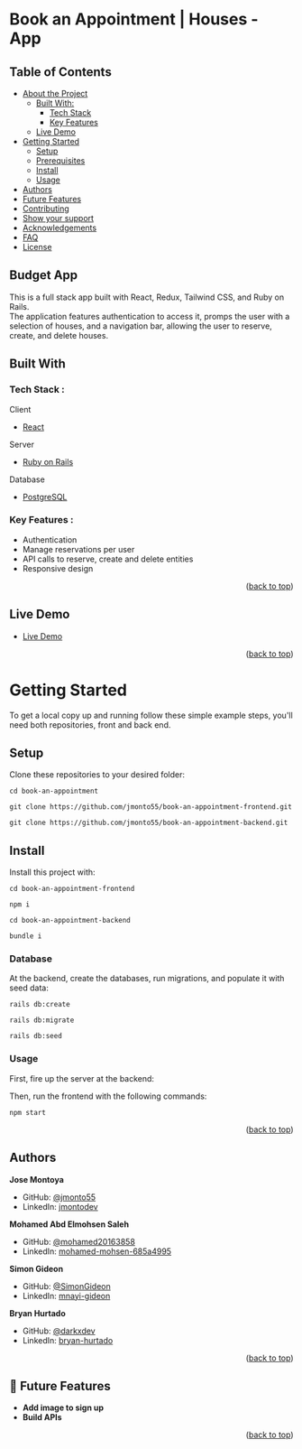 # <b>Book an Appointment | Houses - App</b>

## <b>Table of Contents</b>

- [About the Project](#about-project)
  - [Built With:](#built-with)
    - [Tech Stack](#tech-stack)
    - [Key Features](#key-features)
  - [Live Demo](#live-demo)
- [Getting Started](#getting-started)
  - [Setup](#setup)
  - [Prerequisites](#prerequisites)
  - [Install](#install)
  - [Usage](#usage)
- [Authors](#authors)
- [Future Features](#future-features)
- [Contributing](#contributing)
- [Show your support](#support)
- [Acknowledgements](#acknowledgements)
- [FAQ](#faq)
- [License](#license)

## <b>Budget App</b> <a name="about-project"></a>

This is a full stack app built with React, Redux, Tailwind CSS, and Ruby on Rails.<br>
The application features authentication to access it, promps the user with a selection of houses, and a navigation bar, allowing the user to reserve, create, and delete houses.

## <b>Built With</b> <a name="built-with"></a>

### Tech Stack : <a name="tech-stack"></a>
Client
- <a href="https://react.dev/">React</a>

Server
- <a href="https://rubyonrails.org/">Ruby on Rails</a>

Database
- <a href="https://www.postgresql.org/">PostgreSQL</a>

### Key Features : <a name="key-features"></a>
- Authentication
- Manage reservations per user
- API calls to reserve, create and delete entities
- Responsive design

<p align="right">(<a href="#readme-top">back to top</a>)</p>

<!-- LIVE DEMO -->

## <b>Live Demo</b> <a name="live-demo"></a>

- [Live Demo]()

<p align="right">(<a href="#readme-top">back to top</a>)</p>

# <b>Getting Started</b><a name="getting-started"></a>
To get a local copy up and running follow these simple example steps, you'll need both repositories, front and back end.

## <b>Setup</b>
Clone these repositories to your desired folder:

`
cd book-an-appointment
`

`
git clone https://github.com/jmonto55/book-an-appointment-frontend.git
`

`
git clone https://github.com/jmonto55/book-an-appointment-backend.git
`
## <b>Install</b>

Install this project with:

`
cd book-an-appointment-frontend
`

`
npm i
`

`
cd book-an-appointment-backend
`

`
bundle i
`

### Database

At the backend, create the databases, run migrations, and populate it with seed data:

`
rails db:create
`

`
rails db:migrate
`

`
rails db:seed
`

### Usage
First, fire up the server at the backend:


Then, run the frontend with the following commands:

`
npm start
`

<p align="right">(<a href="#readme-top">back to top</a>)</p>

## Authors <a name="author"></a>

**Jose Montoya**

- GitHub: [@jmonto55](https://github.com/jmonto55)
- LinkedIn: [jmontodev](https://www.linkedin.com/in/jmontodev/)

**Mohamed Abd Elmohsen Saleh**

- GitHub: [@mohamed20163858](https://github.com/mohamed20163858)
- LinkedIn: [mohamed-mohsen-685a4995](https://www.linkedin.com/in/mohamedmohsensaleh/)

**Simon Gideon**

- GitHub: [@SimonGideon](https://github.com/SimonGideon)
- LinkedIn: [mnayi-gideon](https://www.linkedin.com/in/simon-gideon/)

**Bryan Hurtado**

- GitHub: [@darkxdev](https://github.com/darkxdev)
- LinkedIn: [bryan-hurtado](https://www.linkedin.com/in/bryan-hurtado/)

<p align="right">(<a href="#readme-top">back to top</a>)</p>

## 🔭 Future Features <a name="future-features"></a>

- **Add image to sign up**
- **Build APIs**

<p align="right">(<a href="#readme-top">back to top</a>)</p>
